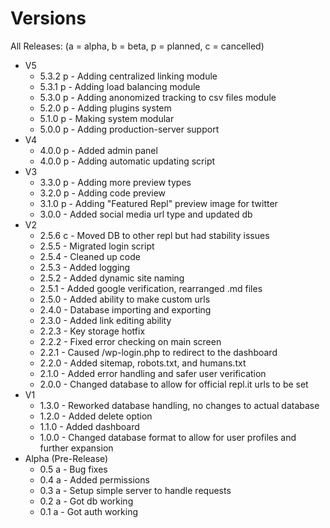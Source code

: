 # Versions
All Releases:
(a = alpha, b = beta, p = planned, c = cancelled)

- V5
	- 5.3.2 p - Adding centralized linking module
	- 5.3.1 p - Adding load balancing module
	- 5.3.0 p - Adding anonomized tracking to csv files module
	- 5.2.0 p - Adding plugins system
	- 5.1.0 p - Making system modular
	- 5.0.0 p - Adding production-server support
- V4
	- 4.0.0 p - Added admin panel
	- 4.0.0 p - Adding automatic updating script
- V3
	- 3.3.0 p - Adding more preview types
	- 3.2.0 p - Adding code preview
	- 3.1.0 p - Adding "Featured Repl" preview image for twitter 
	- 3.0.0 - Added social media url type and updated db
- V2
	- 2.5.6 c - Moved DB to other repl but had stability issues
	- 2.5.5 - Migrated login script
	- 2.5.4 - Cleaned up code
	- 2.5.3 - Added logging
	- 2.5.2 - Added dynamic site naming
	- 2.5.1 - Added google verification, rearranged .md files
	- 2.5.0 - Added ability to make custom urls
	- 2.4.0 - Database importing and exporting
	- 2.3.0 - Added link editing ability
	- 2.2.3 - Key storage hotfix
	- 2.2.2 - Fixed error checking on main screen
	- 2.2.1 - Caused /wp-login.php to redirect to the dashboard
	- 2.2.0 - Added sitemap, robots.txt, and humans.txt
	- 2.1.0 - Added error handling and safer user verification
	- 2.0.0 - Changed database to allow for official repl.it urls to be set
- V1	
	- 1.3.0 - Reworked database handling, no changes to actual database
	- 1.2.0 - Added delete option
	- 1.1.0 - Added dashboard
	- 1.0.0 - Changed database format to allow for user profiles and further expansion
- Alpha (Pre-Release)	
	- 0.5 a - Bug fixes
	- 0.4 a - Added permissions
	- 0.3 a - Setup simple server to handle requests
	- 0.2 a - Got db working
	- 0.1 a - Got auth working
